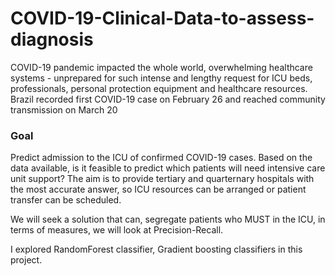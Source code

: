 # COVID-19-Clinical-Data-to-assess-diagnosis

COVID-19 pandemic impacted the whole world, overwhelming healthcare systems - unprepared for such intense and lengthy request for ICU beds, professionals, personal protection equipment and healthcare resources. Brazil recorded first COVID-19 case on February 26 and reached community transmission on March 20


### Goal
Predict admission to the ICU of confirmed COVID-19 cases. Based on the data available, is it feasible to predict which patients will need intensive care unit support? The aim is to provide tertiary and quarternary hospitals with the most accurate answer, so ICU resources can be arranged or patient transfer can be scheduled.

We will seek a solution that can, segregate patients who MUST in the ICU, in terms of measures, we will look at Precision-Recall.


I explored RandomForest classifier, Gradient boosting classifiers in this project.
